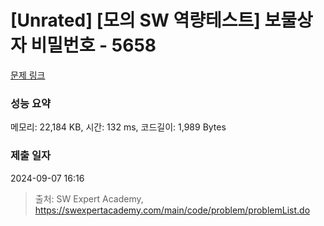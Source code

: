 # [Unrated] [모의 SW 역량테스트] 보물상자 비밀번호 - 5658 

[문제 링크](https://swexpertacademy.com/main/code/problem/problemDetail.do?contestProbId=AWXRUN9KfZ8DFAUo) 

### 성능 요약

메모리: 22,184 KB, 시간: 132 ms, 코드길이: 1,989 Bytes

### 제출 일자

2024-09-07 16:16



> 출처: SW Expert Academy, https://swexpertacademy.com/main/code/problem/problemList.do